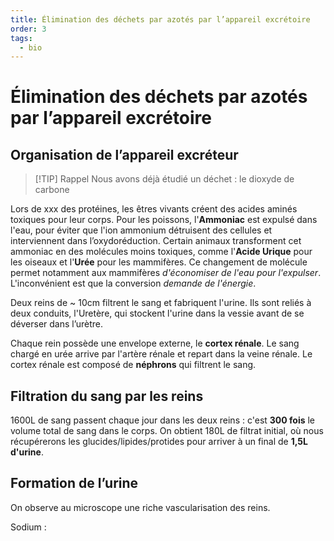 ```yaml
---
title: Élimination des déchets par azotés par l’appareil excrétoire
order: 3
tags:
  - bio
---
```


# Élimination des déchets par azotés par l’appareil excrétoire

## Organisation de l’appareil excréteur

> [!TIP] Rappel
> Nous avons déjà étudié un déchet : le dioxyde de carbone

Lors de xxx des protéines, les êtres vivants créent des acides aminés toxiques pour leur corps. Pour les poissons, l'**Ammoniac** est expulsé dans l'eau, pour éviter que l'ion ammonium détruisent des cellules et interviennent dans l’oxydoréduction. Certain animaux transforment cet ammoniac en des molécules moins toxiques, comme l'**Acide Urique** pour les oiseaux et l'**Urée** pour les mammifères. Ce changement de molécule permet notamment aux mammifères *d'économiser de l'eau pour l'expulser*. L'inconvénient est que la conversion *demande de l'énergie*.

Deux reins de ~ 10cm filtrent le sang et fabriquent l'urine. Ils sont reliés à deux conduits, l'Uretère, qui stockent l'urine dans la vessie avant de se déverser dans l’urètre. 

Chaque rein possède une envelope externe, le **cortex rénale**. Le sang chargé en urée arrive par l'artère rénale et repart dans la veine rénale. Le cortex rénale est composé de **néphrons** qui filtrent le sang.

## Filtration du sang par les reins

1600L de sang passent chaque jour dans les deux reins : c'est **300 fois** le volume total de sang dans le corps. On obtient 180L de filtrat initial, où nous récupérerons les glucides/lipides/protides pour arriver à un final de **1,5L d'urine**.
## Formation de l’urine

On observe au microscope une riche vascularisation des reins.

Sodium : 
